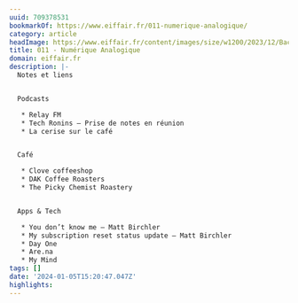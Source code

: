 ```yaml
---
uuid: 709378531
bookmarkOf: https://www.eiffair.fr/011-numerique-analogique/
category: article
headImage: https://www.eiffair.fr/content/images/size/w1200/2023/12/Background-1.png
title: 011 - Numérique Analogique
domain: eiffair.fr
description: |-
  Notes et liens


  Podcasts

   * Relay FM
   * Tech Ronins – Prise de notes en réunion
   * La cerise sur le café


  Café

   * Clove coffeeshop
   * DAK Coffee Roasters
   * The Picky Chemist Roastery


  Apps & Tech

   * You don’t know me – Matt Birchler
   * My subscription reset status update – Matt Birchler
   * Day One
   * Are.na
   * My Mind
tags: []
date: '2024-01-05T15:20:47.047Z'
highlights: 
---
```



